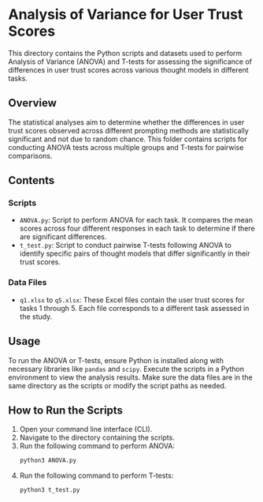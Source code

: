 # Analysis of Variance for User Trust Scores

This directory contains the Python scripts and datasets used to perform Analysis of Variance (ANOVA) and T-tests for assessing the significance of differences in user trust scores across various thought models in different tasks.

## Overview

The statistical analyses aim to determine whether the differences in user trust scores observed across different prompting methods are statistically significant and not due to random chance. This folder contains scripts for conducting ANOVA tests across multiple groups and T-tests for pairwise comparisons.

## Contents

### Scripts
- `ANOVA.py`: Script to perform ANOVA for each task. It compares the mean scores across four different responses in each task to determine if there are significant differences.
- `t_test.py`: Script to conduct pairwise T-tests following ANOVA to identify specific pairs of thought models that differ significantly in their trust scores.

### Data Files
- `q1.xlsx` to `q5.xlsx`: These Excel files contain the user trust scores for tasks 1 through 5. Each file corresponds to a different task assessed in the study.

## Usage

To run the ANOVA or T-tests, ensure Python is installed along with necessary libraries like `pandas` and `scipy`. Execute the scripts in a Python environment to view the analysis results. Make sure the data files are in the same directory as the scripts or modify the script paths as needed.

## How to Run the Scripts

1. Open your command line interface (CLI).
2. Navigate to the directory containing the scripts.
3. Run the following command to perform ANOVA:
   ```bash
   python3 ANOVA.py
4. Run the following command to perform T-tests:
   ```bash
   python3 t_test.py
   
